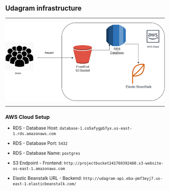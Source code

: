 ## Udagram infrastructure
---
![Infrastructure](infrastructure-Diagram.png)

---
### AWS Cloud Setup

- RDS - Database Host: `database-1.co5afygpb7yx.us-east-1.rds.amazonaws.com`
- RDS - Database Port: `5432`
- RDS - Database Name: `postgres`

- S3 Endpoint - Frontend: `http://projectbucket241769392460.s3-website-us-east-1.amazonaws.com`

- Elastic Beanstalk URL - Backend: `http://udagram-api.eba-pmf3eyj7.us-east-1.elasticbeanstalk.com/`
